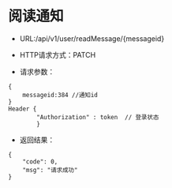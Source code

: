 # 阅读通知

- URL:/api/v1/user/readMessage/{messageid}

- HTTP请求方式：PATCH
   
- 请求参数：
 
```
{
    messageid:384 //通知id
}
Header {
        "Authorization" : token  // 登录状态
        }
```

- 返回结果：

```
{
    "code": 0,
    "msg": "请求成功"
}
```

